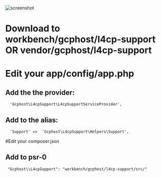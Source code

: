 ![screenshot](http://i.imgur.com/EkP4YaG.png)

# Download to workbench/gcphost/l4cp-support OR vendor/gcphost/l4cp-support

# Edit your app/config/app.php

## Add the the provider:

      'Gcphost\L4cpSupport\L4cpSupportServiceProvider',

## Add to the alias:

      'Support'	=>	'Gcphost\L4cpSupport\Helpers\Support',
 

#Edit your composer.json

## Add to psr-0

     "Gcphost\\L4cpSupport": "workbench/gcphost/l4cp-support/src/"
